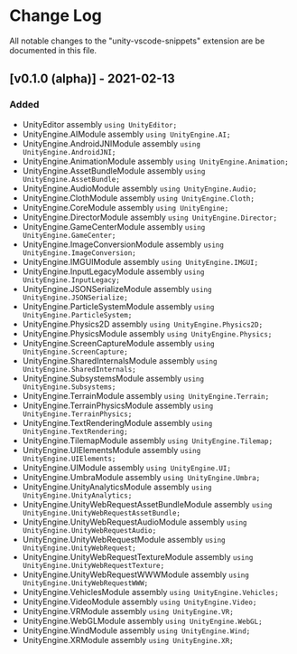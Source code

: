 # Change Log
All notable changes to the "unity-vscode-snippets" extension are be documented in this file.

## [v0.1.0 (alpha)] - 2021-02-13
### Added
- UnityEditor assembly `using UnityEditor;`
- UnityEngine.AIModule assembly `using UnityEngine.AI;`
- UnityEngine.AndroidJNIModule assembly `using UnityEngine.AndroidJNI;`
- UnityEngine.AnimationModule assembly `using UnityEngine.Animation;`
- UnityEngine.AssetBundleModule assembly `using UnityEngine.AssetBundle;`
- UnityEngine.AudioModule assembly `using UnityEngine.Audio;`
- UnityEngine.ClothModule assembly `using UnityEngine.Cloth;`
- UnityEngine.CoreModule assembly `using UnityEngine;`
- UnityEngine.DirectorModule assembly `using UnityEngine.Director;`
- UnityEngine.GameCenterModule assembly `using UnityEngine.GameCenter;`
- UnityEngine.ImageConversionModule assembly `using UnityEngine.ImageConversion;`
- UnityEngine.IMGUIModule assembly `using UnityEngine.IMGUI;`
- UnityEngine.InputLegacyModule assembly `using UnityEngine.InputLegacy;`
- UnityEngine.JSONSerializeModule assembly `using UnityEngine.JSONSerialize;`
- UnityEngine.ParticleSystemModule assembly `using UnityEngine.ParticleSystem;`
- UnityEngine.Physics2D assembly `using UnityEngine.Physics2D;`
- UnityEngine.PhysicsModule assembly `using UnityEngine.Physics;`
- UnityEngine.ScreenCaptureModule assembly `using UnityEngine.ScreenCapture;`
- UnityEngine.SharedInternalsModule assembly `using UnityEngine.SharedInternals;`
- UnityEngine.SubsystemsModule assembly `using UnityEngine.Subsystems;`
- UnityEngine.TerrainModule assembly `using UnityEngine.Terrain;`
- UnityEngine.TerrainPhysicsModule assembly `using UnityEngine.TerrainPhysics;`
- UnityEngine.TextRenderingModule assembly `using UnityEngine.TextRendering;`
- UnityEngine.TilemapModule assembly `using UnityEngine.Tilemap;`
- UnityEngine.UIElementsModule assembly `using UnityEngine.UIElements;`
- UnityEngine.UIModule assembly `using UnityEngine.UI;`
- UnityEngine.UmbraModule assembly `using UnityEngine.Umbra;`
- UnityEngine.UnityAnalyticsModule assembly `using UnityEngine.UnityAnalytics;`
- UnityEngine.UnityWebRequestAssetBundleModule assembly `using UnityEngine.UnityWebRequestAssetBundle;`
- UnityEngine.UnityWebRequestAudioModule assembly `using UnityEngine.UnityWebRequestAudio;`
- UnityEngine.UnityWebRequestModule assembly `using UnityEngine.UnityWebRequest;`
- UnityEngine.UnityWebRequestTextureModule assembly `using UnityEngine.UnityWebRequestTexture;`
- UnityEngine.UnityWebRequestWWWModule assembly `using UnityEngine.UnityWebRequestWWW;`
- UnityEngine.VehiclesModule assembly `using UnityEngine.Vehicles;`
- UnityEngine.VideoModule assembly `using UnityEngine.Video;`
- UnityEngine.VRModule assembly `using UnityEngine.VR;`
- UnityEngine.WebGLModule assembly `using UnityEngine.WebGL;`
- UnityEngine.WindModule assembly `using UnityEngine.Wind;`
- UnityEngine.XRModule assembly `using UnityEngine.XR;`
